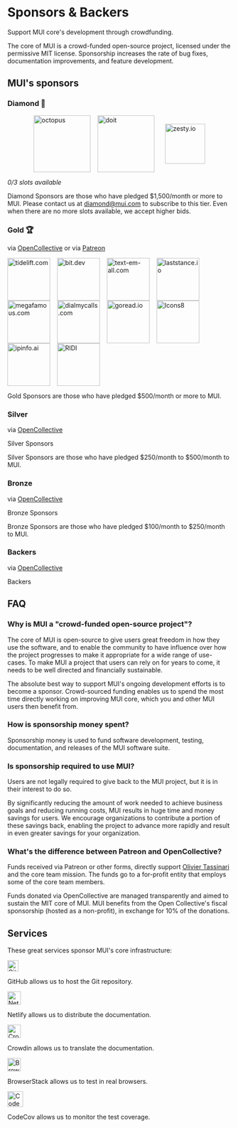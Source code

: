 # Sponsors & Backers

<p class="description">Support MUI core's development through crowdfunding.</p>

The core of MUI is a crowd-funded open-source project, licensed under the permissive MIT license. Sponsorship increases the rate of bug fixes, documentation improvements, and feature development.

## MUI's sponsors

### Diamond 💎

<p style="display: flex; justify-content: center; align-items: center; flex-wrap: wrap;">
  <a data-ga-event-category="sponsor" data-ga-event-action="logo" data-ga-event-label="octopus" href="https://octopus.com/?utm_source=MUI&utm_medium=referral&utm_content=backers" rel="noopener sponsored" target="_blank" style="margin-right: 16px;"><img height="128" width="128" src="https://i.ibb.co/w0HF0Nz/Logo-Blue-140px-rgb.png" srcset="https://i.ibb.co/w0HF0Nz/Logo-Blue-140px-rgb.png 2x" alt="octopus" title="Repeatable, reliable deployments" loading="lazy" /></a>
  <a data-ga-event-category="sponsor" data-ga-event-action="logo" data-ga-event-label="doit" href="https://www.doit.com/flexsave/?utm_source=MUI&utm_medium=referral&utm_content=backers" rel="noopener sponsored" target="_blank" style="margin-right: 24px;"><img height="128" width="128" src="https://avatars.githubusercontent.com/u/8424863?s=128" srcset="https://avatars.githubusercontent.com/u/8424863?s=256 2x" alt="doit" title="Management Platform for Google Cloud and AWS" loading="lazy" /></a>
  <a data-ga-event-category="sponsor" data-ga-event-action="logo" data-ga-event-label="zesty.io" href="https://www.zesty.io/integrations/mui-nextjs/?utm_source=mui&utm_medium=referral&utm_campaign=sponsor" rel="noopener sponsored" target="_blank"><img height="90" width="90" src="https://brand.zesty.io/zesty-io-logo.svg" alt="zesty.io" title="The only Next.js CMS you need" loading="lazy" /></a>
</p>

_0/3 slots available_

Diamond Sponsors are those who have pledged \$1,500/month or more to MUI.
Please contact us at diamond@mui.com to subscribe to this tier.
Even when there are no more slots available, we accept higher bids.

### Gold 🏆

via [OpenCollective](https://opencollective.com/mui) or via [Patreon](https://www.patreon.com/oliviertassinari)

<p style="display: flex; justify-content: start; flex-wrap: wrap;">
  <a data-ga-event-category="sponsor" data-ga-event-action="logo" data-ga-event-label="tidelift.com" href="https://tidelift.com/subscription/pkg/npm-material-ui?utm_source=npm-material-ui&utm_medium=referral&utm_campaign=homepage" rel="noopener sponsored" target="_blank" style="margin-right: 16px;"><img height="96" width="96" src="https://avatars.githubusercontent.com/u/30204434?s=96" srcset="https://avatars.githubusercontent.com/u/30204434?s=192 2x" alt="tidelift.com" title="Enterprise-ready open-source software" loading="lazy" /></a>
  <a data-ga-event-category="sponsor" data-ga-event-action="logo" data-ga-event-label="bit.dev" href="https://bit.dev/?utm_source=MUI&utm_medium=referral&utm_content=backers" rel="noopener sponsored" target="_blank" style="margin-right: 16px;"><img height="96" width="96" src="https://avatars.githubusercontent.com/u/24789812?s=96" srcset="https://avatars.githubusercontent.com/u/24789812?s=192 2x" alt="bit.dev" title="The fastest way to share code" loading="lazy" /></a>
  <a data-ga-event-category="sponsor" data-ga-event-action="logo" data-ga-event-label="text-em-all.com" href="https://www.text-em-all.com/?utm_source=MUI&utm_medium=referral&utm_content=backers" rel="noopener sponsored" target="_blank" style="margin-right: 16px;"><img src="https://avatars.githubusercontent.com/u/1262264?s=96" srcset="https://avatars.githubusercontent.com/u/1262264?s=192 2x" alt="text-em-all.com" title="Mass Text Messaging & Automated Calling" height="96" width="96" loading="lazy"></a>
  <a data-ga-event-category="sponsor" data-ga-event-action="logo" data-ga-event-label="laststance.io" href="https://netticasinohex.com/?utm_source=MUI&utm_medium=referral&utm_content=backers" rel="noopener sponsored" target="_blank" style="margin-right: 16px;"><img height="96" width="96" src="https://images.opencollective.com/netticasinohex-com/71d7417/logo/96.png" srcset="https://images.opencollective.com/netticasinohex-com/71d7417/logo/192.png 2x" alt="laststance.io" title="A real giant among casino guides" loading="lazy" /></a>
  <a data-ga-event-category="sponsor" data-ga-event-action="logo" data-ga-event-label="megafamous" href="https://megafamous.com/?utm_source=MUI&utm_medium=referral&utm_content=backers" rel="noopener sponsored" target="_blank" style="margin-right: 16px;"><img height="96" width="96" src="/static/sponsors/megafamous.png" alt="megafamous.com" title="The best place to buy Instagram followers & likes" loading="lazy" /></a>
  <a data-ga-event-category="sponsor" data-ga-event-action="logo" data-ga-event-label="dialmycalls" href="https://www.dialmycalls.com/?utm_source=MUI&utm_medium=referral&utm_content=backers" rel="noopener sponsored" target="_blank" style="margin-right: 16px;"><img height="96" width="96" src="https://images.opencollective.com/dialmycalls/f5ae9ab/avatar/96.png" srcset="https://images.opencollective.com/dialmycalls/f5ae9ab/avatar/192.png 2x" alt="dialmycalls.com" title="Send text messages, calls & emails to thousands with ease." loading="lazy" /></a>
  <a data-ga-event-category="sponsor" data-ga-event-action="logo" data-ga-event-label="goread.io" href="https://goread.io/?utm_source=MUI&utm_medium=referral&utm_content=backers" rel="noopener sponsored" target="_blank" style="margin-right: 16px;"><img height="96" width="96" src="https://images.opencollective.com/goread_io/eb6337d/logo/96.png" srcset="https://images.opencollective.com/goread_io/eb6337d/logo/192.png 2x" alt="goread.io" title="Instagram followers, likes, power likes, views, comments, saves in minutes." loading="lazy" /></a>
  <a data-ga-event-category="sponsor" data-ga-event-action="logo" data-ga-event-label="icons8.com" href="https://icons8.com?utm_source=MUI&utm_medium=referral&utm_content=backers" rel="noopener sponsored" target="_blank" style="margin-right: 16px;"><img height="96" width="96" src="https://images.opencollective.com/icons8/7fa1641/logo/96.png" srcset="https://images.opencollective.com/icons8/7fa1641/logo/192.png 2x" alt="Icons8" title="We provide the neat icons, photos, illustrations, and music. Developers, use our API to insert all the content we have into your apps." loading="lazy"></a>
  <a data-ga-event-category="sponsor" data-ga-event-action="logo" data-ga-event-label="ipinfo.ai" href="https://ipinfo.ai?utm_source=MUI&utm_medium=referral&utm_content=backers" rel="noopener sponsored" target="_blank" style="margin-right: 16px;"><img height="96" width="96" src="https://images.opencollective.com/ipinfoai/04f41d5/logo/96.png" srcset="https://images.opencollective.com/ipinfoai/04f41d5/logo/192.png 2x" alt="ipinfo.ai" title="We offer various IP data API services, including IP Geolocation Data, ASN Data, Company Data, IP Ranges Data, Abuse Contacts Data, Anonymous Browsing Detection, etc." loading="lazy"></a>
  <a data-ga-event-category="sponsor" data-ga-event-action="logo" data-ga-event-label="ridicorp.com" href="https://ridicorp.com?utm_source=MUI&utm_medium=referral&utm_content=backers" rel="noopener sponsored" target="_blank" style="margin-right: 16px;"><img height="96" width="96" src="https://images.opencollective.com/ridi-corporation/175dcf3/logo/96.png" srcset="https://images.opencollective.com/ridi-corporation/175dcf3/logo/192.png 2x" alt="RIDI" title="RIDI is a South Korean digital content platform that offers webcomics, webnovels, animations, eBooks, and more." loading="lazy"></a>
</p>

Gold Sponsors are those who have pledged \$500/month or more to MUI.

### Silver

via [OpenCollective](https://opencollective.com/mui)

<p style="overflow: auto;">
  <object type="image/svg+xml" data="https://opencollective.com/mui/tiers/silver-sponsor.svg?avatarHeight=70&width=600" style="border-radius: 10px;">Silver Sponsors</object>
</p>

Silver Sponsors are those who have pledged $250/month to $500/month to MUI.

### Bronze

via [OpenCollective](https://opencollective.com/mui)

<p style="overflow: auto;">
  <object type="image/svg+xml" data="https://opencollective.com/mui/tiers/bronze-sponsor.svg?avatarHeight=60&width=600" style="border-radius: 10px;">Bronze Sponsors</object>
</p>

Bronze Sponsors are those who have pledged $100/month to $250/month to MUI.

### Backers

via [OpenCollective](https://opencollective.com/mui)

<p style="overflow: auto;">
  <object type="image/svg+xml" data="https://opencollective.com/mui/tiers/backer.svg?avatarHeight=50&width=600" style="border-radius: 10px;">Backers</object>
</p>

## FAQ

### Why is MUI a "crowd-funded open-source project"?

The core of MUI is open-source to give users great freedom in how they use the software, and to enable the community to have influence over how the project progresses to make it appropriate for a wide range of use-cases. To make MUI a project that users can rely on for years to come, it needs to be well directed and financially sustainable.

The absolute best way to support MUI's ongoing development efforts is to become a sponsor. Crowd-sourced funding enables us to spend the most time directly working on improving MUI core, which you and other MUI users then benefit from.

### How is sponsorship money spent?

Sponsorship money is used to fund software development, testing, documentation, and releases of the MUI software suite.

### Is sponsorship required to use MUI?

Users are not legally required to give back to the MUI project, but it is in their interest to do so.

By significantly reducing the amount of work needed to achieve business goals and reducing running costs, MUI results in huge time and money savings for users. We encourage organizations to contribute a portion of these savings back, enabling the project to advance more rapidly and result in even greater savings for your organization.

### What's the difference between Patreon and OpenCollective?

Funds received via Patreon or other forms, directly support [Olivier Tassinari](https://github.com/oliviertassinari) and the core team mission.
The funds go to a for-profit entity that employs some of the core team members.

Funds donated via OpenCollective are managed transparently and aimed to sustain the MIT core of MUI. MUI benefits from the Open Collective's fiscal sponsorship (hosted as a non-profit), in exchange for 10% of the donations.

## Services

These great services sponsor MUI's core infrastructure:

[<img loading="lazy" alt="GitHub" src="https://github.githubassets.com/images/modules/logos_page/GitHub-Logo.png" height="25">](https://github.com/)

GitHub allows us to host the Git repository.

[<img loading="lazy" alt="Netlify" src="https://cdn.netlify.com/15ecf59b59c9d04b88097c6b5d2c7e8a7d1302d0/1b6d6/img/press/logos/full-logo-light.svg" height="30">](https://www.netlify.com/)

Netlify allows us to distribute the documentation.

[<img loading="lazy" alt="Crowdin" src="https://support.crowdin.com/assets/logos/crowdin-logo-small-black.svg" height="30">](https://crowdin.com/)

Crowdin allows us to translate the documentation.

[<img loading="lazy" alt="BrowserStack" src="https://www.browserstack.com/images/mail/browserstack-logo-footer.png" height="30">](https://www.browserstack.com/)

BrowserStack allows us to test in real browsers.

[<img loading="lazy" alt="CodeCov" src="https://avatars.githubusercontent.com/u/8226205?s=70" width="35" height="35">](https://about.codecov.io/)

CodeCov allows us to monitor the test coverage.
